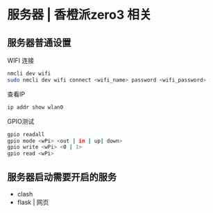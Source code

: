 # 服务器 | 香橙派zero3 相关

## 服务器普通设置
WIFI 连接
```bash
nmcli dev wifi
sudo nmcli dev wifi connect <wifi_name> password <wifi_password>
```
查看IP
```bash
ip addr show wlan0
```
GPIO测试
```bash
gpio readall
gpio mode <wPi> <out | in | up| down>
gpio write <wPi> <0 | 1>
gpio read <wPi>
```

## 服务器启动需要开启的服务
- clash
- flask | 网页